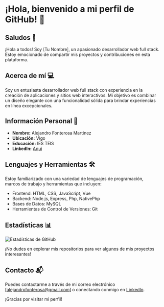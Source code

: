 # ¡Hola, bienvenido a mi perfil de GitHub! 👋

## Saludos 🌟

¡Hola a todos! Soy [Tu Nombre], un apasionado desarrollador web full stack. Estoy emocionado de compartir mis proyectos y contribuciones en esta plataforma.

## Acerca de mí 💻

Soy un entusiasta desarrollador web full stack con experiencia en la creación de aplicaciones y sitios web interactivos. Mi objetivo es combinar un diseño elegante con una funcionalidad sólida para brindar experiencias en línea excepcionales.

## Información Personal 🧔

- **Nombre:** Alejandro Fonterosa Martinez
- **Ubicación:** Vigo
- **Educación:** IES TEIS
- **LinkedIn:** [Aqui](https://www.linkedin.com/in/alejandro-fonterosa-martinez-955ab1145/)

## Lenguajes y Herramientas 🛠️

Estoy familiarizado con una variedad de lenguajes de programación, marcos de trabajo y herramientas que incluyen:

- Frontend: HTML, CSS, JavaScript, Vue
- Backend: Node.js, Express, Php, NativePhp
- Bases de Datos: MySQL
- Herramientas de Control de Versiones: Git

## Estadísticas 📊

![Estadísticas de GitHub](https://github-readme-stats.vercel.app/api?username=AlejandroFonterosaMartinez&show_icons=true&theme=radical)

¡No dudes en explorar mis repositorios para ver algunos de mis proyectos interesantes!

## Contacto 📬

Puedes contactarme a través de mi correo electrónico [alejandrofonterosa@gmail.com] o conectando conmigo en [LinkedIn](https://www.linkedin.com/in/alejandro-fonterosa-martinez-955ab1145/).

¡Gracias por visitar mi perfil!
